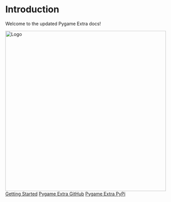 # Introduction

Welcome to the updated Pygame Extra docs!

<img src="logo.png" alt="Logo" width="500"/>

<seealso>
<category ref="related">
<a href="Getting-Started.md">Getting Started</a>
</category>
<category ref="external">
<a href="https://github.com/JustRedTTG/PGE/tree/PGE-BETA">Pygame Extra GitHub</a>
<a href="https://pypi.org/project/pygameextra/">Pygame Extra PyPi</a>
</category>
</seealso>